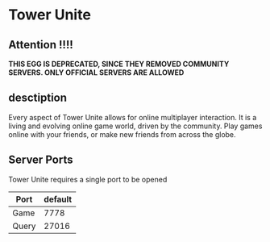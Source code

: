 # Tower Unite

## Attention !!!!

**THIS EGG IS DEPRECATED, SINCE THEY REMOVED COMMUNITY SERVERS. ONLY OFFICIAL SERVERS ARE ALLOWED**

## desctiption
Every aspect of Tower Unite allows for online multiplayer interaction. It is a living and evolving online game world, driven by the community. Play games online with your friends, or make new friends from across the globe.

## Server Ports

Tower Unite requires a single port to be opened

| Port    | default |
|---------|---------|
| Game    | 7778    |
| Query   | 27016   |

